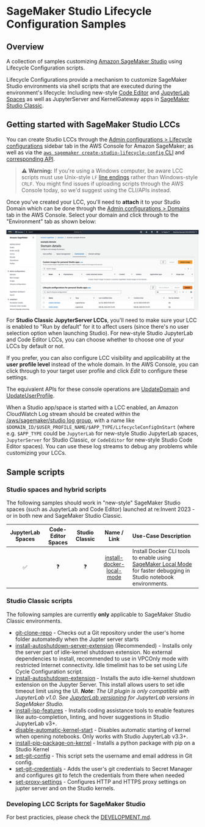 # SageMaker Studio Lifecycle Configuration Samples

## Overview

A collection of samples customizing [Amazon SageMaker Studio](https://aws.amazon.com/sagemaker/studio/) using Lifecycle Configuration scripts.

Lifecycle Configurations provide a mechanism to customize SageMaker Studio environments via shell scripts that are executed during the environment's lifecycle: Including new-style [Code Editor](https://aws.amazon.com/blogs/machine-learning/new-code-editor-based-on-code-oss-vs-code-open-source-now-available-in-amazon-sagemaker-studio/) and [JupyterLab Spaces](https://aws.amazon.com/blogs/machine-learning/boost-productivity-on-amazon-sagemaker-studio-introducing-jupyterlab-spaces-and-generative-ai-tools/) as well as JupyterServer and KernelGateway apps in [SageMaker Studio Classic](https://docs.aws.amazon.com/sagemaker/latest/dg/studio.html).


## Getting started with SageMaker Studio LCCs

You can create Studio LCCs through the [Admin configurations > Lifecycle configurations](https://console.aws.amazon.com/sagemaker/home?#/lifecycle-configurations?tab=JupyterLab) sidebar tab in the AWS Console for Amazon SageMaker; as well as via the [`aws sagemaker create-studio-lifecycle-config` CLI](https://docs.aws.amazon.com/cli/latest/reference/sagemaker/delete-studio-lifecycle-config.html) and [corresponding API](https://docs.aws.amazon.com/sagemaker/latest/APIReference/API_CreateStudioLifecycleConfig.html).

> ⚠️ **Warning:** If you're using a Windows computer, be aware LCC scripts must use Unix-style `LF` [line endings](https://stackoverflow.com/questions/1552749/difference-between-cr-lf-lf-and-cr-line-break-types) rather than Windows-style `CRLF`. You might find issues if uploading scripts through the AWS Console today, so we'd suggest using the CLI/APIs instead.

Once you've created your LCC, you'll need to **attach** it to your Studio Domain which can be done through the [Admin configurations > Domains](https://console.aws.amazon.com/sagemaker/home?#/studio?tab=environment) tab in the AWS Console. Select your domain and click through to the "Environment" tab as shown below:

![](img/domain-env-settings-screen.png "Screenshot of AWS Console for SageMaker domain config page showing Environment tab with LCCs")

For **Studio Classic JupyterServer LCCs**, you'll need to make sure your LCC is enabled to "Run by default" for it to affect users (since there's no user selection option when launching Studio). For new-style Studio JupyterLab and Code Editor LCCs, you can choose whether to choose one of your LCCs by default or not.

If you prefer, you can also configure LCC visibility and applicability at the **user profile level** instead of the whole domain. 
In the AWS Console, you can click through to your target user profile and click *Edit* to configure these settings.

The equivalent APIs for these console operations are [UpdateDomain](https://docs.aws.amazon.com/sagemaker/latest/APIReference/API_UpdateDomain.html) and [UpdateUserProfile](https://docs.aws.amazon.com/sagemaker/latest/APIReference/API_UpdateUserProfile.html).

When a Studio app/space is started with a LCC enabled, an Amazon CloudWatch Log stream should be created within the [/aws/sagemaker/studio log group](https://console.aws.amazon.com/cloudwatch/home?#logsV2:log-groups/log-group/$252Faws$252Fsagemaker$252Fstudio), with a name like `$DOMAIN_ID/$USER_PROFILE_NAME/$APP_TYPE/LifecycleConfigOnStart` (where e.g. `$APP_TYPE` could be `JupyterLab` for new-style Studio JupyterLab spaces, `JupyterServer` for Studio Classic, or `CodeEditor` for new-style Studio Code Editor spaces). You can use these log streams to debug any problems while customizing your LCCs.


## Sample scripts

### Studio spaces and hybrid scripts

The following samples should work in "new-style" SageMaker Studio spaces (such as JupyterLab and Code Editor) launched at re:Invent 2023 - or in both new and SageMaker Studio Classic.

| JupyterLab Spaces | Code-Editor Spaces | Studio Classic | Name / Link | Use-Case Description |
|:-----------------:|:------------------:|:--------------:|:-----------:|:---------------------|
| ✅ | ❓ | ❓ | [install-docker-local-mode](scripts/install-docker-local-mode/README.md) | Install Docker CLI tools to enable using [SageMaker Local Mode](https://aws.amazon.com/blogs/machine-learning/use-the-amazon-sagemaker-local-mode-to-train-on-your-notebook-instance/) for faster debugging in Studio notebook environments. |


### Studio Classic scripts

The following samples are currently **only** applicable to SageMaker Studio Classic environments.

* [git-clone-repo](scripts/git-clone-repo) - Checks out a Git repository under the user's home folder automatedly when the Jupter server starts
* [install-autoshutdown-server-extension](scripts/install-autoshutdown-server-extension) (Recommended) - Installs only the server part of idle-kernel shutdown extension. No external dependencies to install, recommended to use in VPCOnly mode with restricted Internet connectivity. Idle timelimit has to be set using Life Cycle Configuration script.
* [install-autoshutdown-extension](scripts/install-autoshutdown-extension) - Installs the auto idle-kernel shutdown extension on the Jupyter Server. This install allows users to set idle timeout limit using the UI. ***Note***: *The UI plugin is only compatible with JupyterLab v1.0. See [JupyterLab versioning](https://docs.aws.amazon.com/sagemaker/latest/dg/studio-jl.html) for JupyterLab versions in SageMaker Studio.*
* [install-lsp-features](scripts/install-lsp-features) - Installs coding assistance tools to enable features like auto-completion, linting, and hover suggestions in Studio JupyterLab v3+.
* [disable-automatic-kernel-start](disable-automatic-kernel-start) - Disables automatic starting of kernel when opening notebooks. Only works with Studio JupyterLab v3.3+.
* [install-pip-package-on-kernel](scripts/install-pip-package-on-kernel) - Installs a python package with pip on a Studio Kernel
* [set-git-config](scripts/set-git-config) - This script sets the username and email address in Git config.
* [set-git-credentials](scripts/set-git-credentials) - Adds the user's git credentials to Secret Manager and configures git to fetch the credentials from there when needed
* [set-proxy-settings](scripts/set-proxy-settings) - Configures HTTP and HTTPS proxy settings on jupter server and on the Studio kernels.


### Developing LCC Scripts for SageMaker Studio

For best practicies, please check the [DEVELOPMENT.md](DEVELOPMENT.md).
